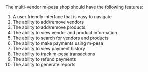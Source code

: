 The multi-vendor m-pesa shop should have the following features:

1. A user friendly interface that is easy to navigate
2. The ability to add/remove vendors
3. The ability to add/remove products
4. The ability to view vendor and product information
5. The ability to search for vendors and products
6. The ability to make payments using m-pesa
7. The ability to view payment history
8. The ability to track m-pesa transactions
9. The ability to refund payments
10. The ability to generate reports

